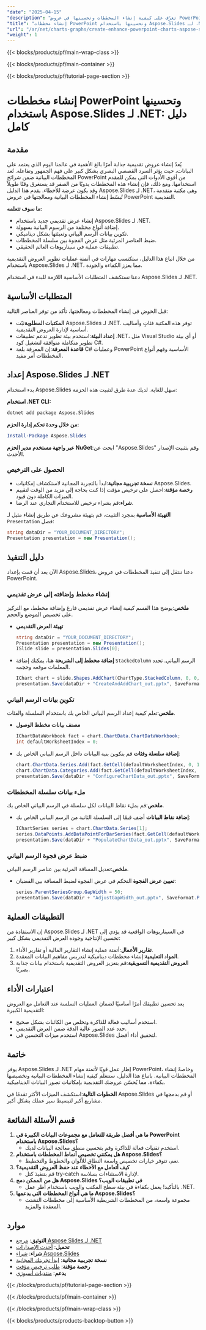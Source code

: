 ```yaml
---
"date": "2025-04-15"
"description": "تعرّف على كيفية إنشاء المخططات وتحسينها في عروض PowerPoint التقديمية باستخدام Aspose.Slides لـ .NET. يغطي هذا الدليل إنشاء المخططات، ومعالجة البيانات، وتقنيات التصور."
"title": "إنشاء مخططات PowerPoint وتحسينها باستخدام Aspose.Slides لـ .NET - دليل كامل"
"url": "/ar/net/charts-graphs/create-enhance-powerpoint-charts-aspose-slides-dotnet/"
"weight": 1
---
```


{{< blocks/products/pf/main-wrap-class >}}

{{< blocks/products/pf/main-container >}}

{{< blocks/products/pf/tutorial-page-section >}}
# إنشاء مخططات PowerPoint وتحسينها باستخدام Aspose.Slides لـ .NET: دليل كامل

## مقدمة
يُعدّ إنشاء عروض تقديمية جذابة أمرًا بالغ الأهمية في عالمنا اليوم الذي يعتمد على البيانات، حيث يؤثر السرد القصصي البصري بشكل كبير على فهم الجمهور وتفاعله. تُعد المخططات البيانية ضمن شرائح PowerPoint من أقوى الأدوات التي يمكن للمقدم استخدامها. ومع ذلك، فإن إنشاء هذه المخططات يدويًا من الصفر قد يستغرق وقتًا طويلاً وقد يكون عرضة للأخطاء. يقدم هذا الدليل Aspose.Slides لـ .NET، وهي مكتبة متقدمة تُبسّط إنشاء المخططات البيانية ومعالجتها في عروض PowerPoint التقديمية.

**ما سوف تتعلمه:**
- إنشاء عرض تقديمي جديد باستخدام Aspose.Slides لـ .NET.
- إضافة أنواع مختلفة من الرسوم البيانية بسهولة.
- تكوين بيانات الرسم البياني وتعبئتها بشكل ديناميكي.
- ضبط العناصر المرئية مثل عرض الفجوة بين سلسلة المخططات.
- تطبيقات عملية في سيناريوهات العالم الحقيقي.

من خلال اتباع هذا الدليل، ستكتسب مهارات في أتمتة عمليات تطوير العروض التقديمية باستخدام Aspose.Slides لـ .NET، مما يعزز الكفاءة والجودة.

دعنا نستكشف المتطلبات الأساسية اللازمة للبدء في استخدام Aspose.Slides لـ .NET.

## المتطلبات الأساسية
قبل الخوض في إنشاء المخططات ومعالجتها، تأكد من توفر العناصر التالية:
- **المكتبات المطلوبة**ثبّت Aspose.Slides لـ .NET. توفر هذه المكتبة فئاتٍ وأساليب أساسية لإدارة العروض التقديمية.
- **إعداد البيئة**:استخدم بيئة تطوير تدعم تطبيقات .NET، مثل Visual Studio أو أي بيئة تطوير متكاملة متوافقة لتشغيل كود C#.
- **قاعدة المعرفة**:إن المعرفة بلغة C# وعمليات PowerPoint الأساسية وفهم أنواع المخططات أمر مفيد.

## إعداد Aspose.Slides لـ .NET
بدء استخدام Aspose.Slides سهل للغاية. لديك عدة طرق لتثبيت هذه الحزمة:

**استخدام .NET CLI:**
```bash
dotnet add package Aspose.Slides
```

**من خلال وحدة تحكم إدارة الحزم:**
```powershell
Install-Package Aspose.Slides
```

**عبر واجهة مستخدم مدير الحزم NuGet**:ابحث عن "Aspose.Slides" وقم بتثبيت الإصدار الأحدث.

### الحصول على الترخيص
- **نسخة تجريبية مجانية**:ابدأ بالتجربة المجانية لاستكشاف إمكانيات Aspose.Slides.
- **رخصة مؤقتة**:احصل على ترخيص مؤقت إذا كنت بحاجة إلى مزيد من الوقت لتقييم الميزات الكاملة دون قيود.
- **شراء**:قم بشراء ترخيص للاستخدام التجاري عند الرضا.

**التهيئة الأساسية**
بمجرد التثبيت، قم بتهيئة مشروعك عن طريق إنشاء مثيل لـ `Presentation` فصل:
```csharp
string dataDir = "YOUR_DOCUMENT_DIRECTORY";
Presentation presentation = new Presentation();
```

## دليل التنفيذ
الآن بعد أن قمت بإعداد Aspose.Slides، دعنا ننتقل إلى تنفيذ المخططات في عروض PowerPoint.

### إنشاء مخطط وإضافته إلى عرض تقديمي
**ملخص**:يوضح هذا القسم كيفية إنشاء عرض تقديمي فارغ وإضافة مخطط، مع التركيز على تخصيص الموضع والحجم.
- **تهيئة العرض التقديمي**
  ```csharp
  string dataDir = "YOUR_DOCUMENT_DIRECTORY";
  Presentation presentation = new Presentation();
  ISlide slide = presentation.Slides[0];
  ```
- **إضافة مخطط إلى الشريحة**
  هنا، يمكنك إضافة `StackedColumn` الرسم البياني. تحدد المعلمات موقعه وحجمه.
  ```csharp
  IChart chart = slide.Shapes.AddChart(ChartType.StackedColumn, 0, 0, 500, 500);
  presentation.Save(dataDir + "CreateAndAddChart_out.pptx", SaveFormat.Pptx);
  ```

### تكوين بيانات الرسم البياني
**ملخص**:تعلم كيفية إعداد الرسم البياني الخاص بك باستخدام السلسلة والفئات.
- **مصنف بيانات مخطط الوصول**
  ```csharp
  IChartDataWorkbook fact = chart.ChartData.ChartDataWorkbook;
  int defaultWorksheetIndex = 0;
  ```
- **إضافة سلسلة وفئات**
  قم بتكوين بنية البيانات داخل الرسم البياني الخاص بك:
  ```csharp
  chart.ChartData.Series.Add(fact.GetCell(defaultWorksheetIndex, 0, 1, "Series 1"), chart.Type);
  chart.ChartData.Categories.Add(fact.GetCell(defaultWorksheetIndex, 1, 0, "Category 1"));
  presentation.Save(dataDir + "ConfigureChartData_out.pptx", SaveFormat.Pptx);
  ```

### ملء بيانات سلسلة المخططات
**ملخص**:قم بملء نقاط البيانات لكل سلسلة في الرسم البياني الخاص بك.
- **إضافة نقاط البيانات**
  أضف قيمًا إلى السلسلة الثانية من الرسم البياني الخاص بك:
  ```csharp
  IChartSeries series = chart.ChartData.Series[1];
  series.DataPoints.AddDataPointForBarSeries(fact.GetCell(defaultWorksheetIndex, 1, 1, 20));
  presentation.Save(dataDir + "PopulateChartData_out.pptx", SaveFormat.Pptx);
  ```

### ضبط عرض فجوة الرسم البياني
**ملخص**:تعديل المسافة المرئية بين عناصر الرسم البياني.
- **تعيين عرض الفجوة**
  التحكم في عرض الفجوة لضبط المسافة بين القضبان:
  ```csharp
  series.ParentSeriesGroup.GapWidth = 50;
  presentation.Save(dataDir + "AdjustGapWidth_out.pptx", SaveFormat.Pptx);
  ```

## التطبيقات العملية
إن الاستفادة من Aspose.Slides لـ .NET في السيناريوهات الواقعية قد يؤدي إلى تحسين الإنتاجية وجودة العرض التقديمي بشكل كبير:
1. **تقارير الأعمال**:أتمتة عملية إنشاء التقارير المالية أو تقارير الأداء.
2. **المواد التعليمية**:إنشاء مخططات ديناميكية لتدريس مفاهيم البيانات المعقدة.
3. **العروض التقديمية التسويقية**:قم بتعزيز العروض التقديمية باستخدام بيانات جذابة بصريًا.

## اعتبارات الأداء
يعد تحسين تطبيقك أمرًا أساسيًا لضمان العمليات السلسة عند التعامل مع العروض التقديمية الكبيرة:
- استخدم أساليب فعالة للذاكرة وتخلص من الكائنات بشكل صحيح.
- حدد عدد الصور عالية الدقة ضمن العرض التقديمي.
- استخدم ميزات التحسين في Aspose.Slides لتحقيق أداء أفضل.

## خاتمة
يوفر Aspose.Slides لـ .NET إطار عمل قويًا لأتمتة مهام PowerPoint، وخاصةً إنشاء المخططات البيانية. باتباع هذا الدليل، ستتعلم كيفية إنشاء المخططات البيانية وتخصيصها بكفاءة، مما يُحسّن عروضك التقديمية بإمكانيات تصور البيانات الديناميكية.

**الخطوات التالية**:استكشف الميزات الأكثر تقدمًا في Aspose.Slides أو قم بدمجها في مشاريع أكبر لتبسيط سير عملك بشكل أكبر.

## قسم الأسئلة الشائعة
1. **ما هي أفضل طريقة للتعامل مع مجموعات البيانات الكبيرة في PowerPoint باستخدام Aspose.Slides؟**
   - استخدم تقنيات فعالة للذاكرة وقم بتحسين منطق معالجة البيانات لديك.
2. **هل يمكنني تخصيص أنماط المخططات باستخدام Aspose.Slides؟**
   - نعم، تتوفر خيارات تخصيص واسعة النطاق للألوان والخطوط والتخطيط.
3. **كيف أتعامل مع الأخطاء عند حفظ العروض التقديمية؟**
   - قم بتنفيذ كتل try-catch لإدارة الاستثناءات بسلاسة.
4. **هل من الممكن دمج Aspose.Slides في تطبيقات الويب؟**
   - بالتأكيد! يعمل بكفاءة في بيئة سطح المكتب والويب باستخدام أطر عمل .NET.
5. **ما هي أنواع المخططات التي يدعمها Aspose.Slides؟**
   - مجموعة واسعة، من المخططات الشريطية الأساسية إلى مخططات التشتت المعقدة والمزيد.

## موارد
- **التوثيق**: [مرجع Aspose Slides لـ .NET](https://reference.aspose.com/slides/net/)
- **تحميل**: [أحدث الإصدارات](https://releases.aspose.com/slides/net/)
- **شراء**: [شراء Aspose.Slides](https://purchase.aspose.com/buy)
- **نسخة تجريبية مجانية**: [ابدأ تجربتك المجانية](https://releases.aspose.com/slides/net/)
- **رخصة مؤقتة**: [طلب ترخيص مؤقت](https://purchase.aspose.com/temporary-license/)
- **يدعم**: [منتديات أسبوزي](https://forum.aspose.com/c/slides/11)

{{< /blocks/products/pf/tutorial-page-section >}}

{{< /blocks/products/pf/main-container >}}

{{< /blocks/products/pf/main-wrap-class >}}

{{< blocks/products/products-backtop-button >}}